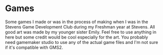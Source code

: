 # Games
Some games I made or was in the process of making when I was in the Stevens Game Development Club during my Freshman year at Stevens. All good art was made by my younger sister Emily. Feel free to use anything in here but some credit would be cool especially for the art. You probably need gamemaker studio to use any of the actual game files and I'm not sure if it's compatible with GMS2. 